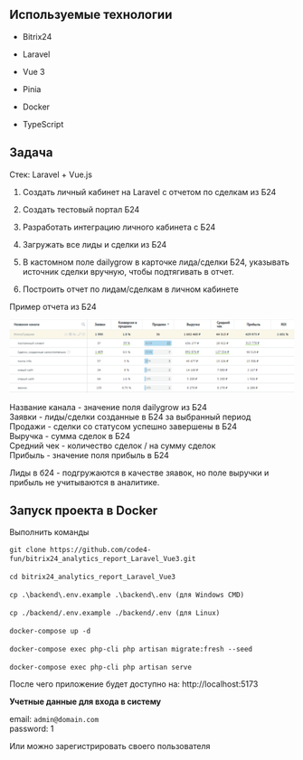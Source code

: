 

## Используемые технологии

- Bitrix24

- Laravel

- Vue 3

- Pinia

- Docker

- TypeScript

## Задача

Стек: Laravel + Vue.js

1. Создать личный кабинет на Laravel с отчетом по сделкам из Б24

2. Создать тестовый портал Б24

3. Разработать интеграцию личного кабинета с Б24

4. Загружать все лиды и сделки из Б24
 
5. В кастомном поле dailygrow в карточке лида/сделки Б24, указывать источник сделки вручную, чтобы подтягивать в отчет.

6. Построить отчет по лидам/сделкам в личном кабинете

Пример отчета из Б24

![alt text](report.png)

Название канала - значение поля dailygrow из Б24  
Заявки - лиды/сделки созданные в Б24 за выбранный период  
Продажи - сделки со статусом успешно завершены в Б24  
Выручка - сумма сделок в Б24  
Средний чек - количество сделок / на сумму сделок  
Прибыль - значение поля прибыль в Б24  

Лиды в б24 - подгружаются в качестве зяавок, но поле выручки и прибыль не учитываются в аналитике. 

## Запуск проекта в Docker

Выполнить команды

```
git clone https://github.com/code4-fun/bitrix24_analytics_report_Laravel_Vue3.git

cd bitrix24_analytics_report_Laravel_Vue3

cp .\backend\.env.example .\backend\.env (для Windows CMD)

cp ./backend/.env.example ./backend/.env (для Linux)

docker-compose up -d

docker-compose exec php-cli php artisan migrate:fresh --seed

docker-compose exec php-cli php artisan serve
```

После чего приложение будет доступно на: http://localhost:5173

**Учетные данные для входа в систему**

email: `admin@domain.com`  
password: 1

Или можно зарегистрировать своего пользователя
